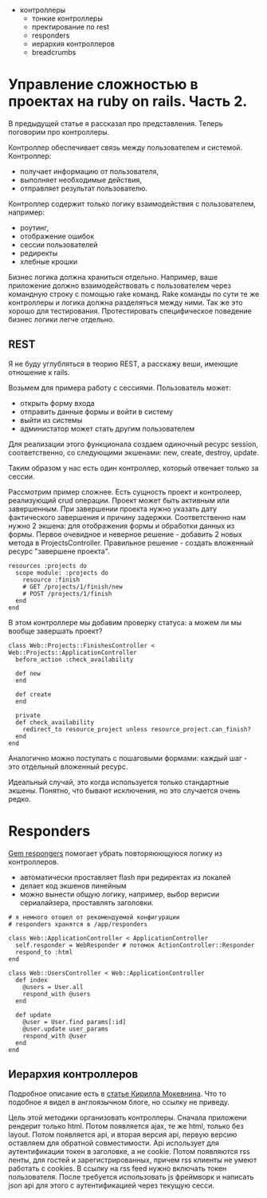 * контроллеры
  * тонкие контроллеры
  * пректирование по rest
  * responders
  * иерархия контроллеров
  * breadcrumbs
  
# Управление сложностью в проектах на ruby on rails. Часть 2.

В предыдущей статье я рассказал про представления. Теперь поговорим про контроллеры.

Контроллер обеспечивает связь между пользователем и системой. 
Контроллер:
* получает информацию от пользователя, 
* выполняет необходимые действия, 
* отправляет результат пользователю.

Контроллер содержит только логику взаимодействия с пользователем, например:
* роутинг,
* отображение ошибок
* сессии пользователей
* редиректы
* хлебные крошки

Бизнес логика должна храниться отдельно. 
Например, ваше приложение должно взаимодействовать с пользователем через командную строку с помощью rake команд.
Rake команды по сути те же контроллеры и логика должна разделяться между ними. Так же это хорошо для тестирования. Протестировать специфическое поведение бизнес логики легче отдельно.

## REST

Я не буду углубляться в теорию REST, а расскажу веши, имеющие отношение к rails.

Возьмем для примера работу с сессиями. Пользователь может: 
* открыть форму входа
* отправить данные формы и войти в систему
* выйти из системы
* администатор может стать другим пользователем

Для реализации этого функционала создаем одиночный ресурс session, соответственно, со следующими экшенами: new, create, destroy, update.

Таким образом у нас есть один контроллер, который отвечает только за сессии.

Рассмотрим пример сложнее. Есть сущность проект и контролеер, реализующий crud операции. 
Проект может быть активным или завершенным. При завершении проекта нужно указать дату фактического завершения и причину задержки. Соответственно нам нужно 2 экшена: для отображения формы и обработки данных из формы. Первое очевидное и неверное решение - добавить 2 новых метода в ProjectsController. Правильное решение - создать вложенный ресурс "завершене проекта". 

```
resources :projects do
  scope module: :projects do
    resource :finish
    # GET /projects/1/finish/new
    # POST /projects/1/finish
  end
end
```

В этом контроллере мы добавим проверку статуса: а можем ли мы вообще завершать проект?

```
class Web::Projects::FinishesController < Web::Projects::ApplicationController
  before_action :check_availability

  def new
  end

  def create
  end

  private
  def check_availability
    redirect_to resource_project unless resource_project.can_finish?
  end
end
```

Аналогично можно поступать с пошаговыми формами: каждый шаг - это отдельный вложенный ресурс.

Идеальный случай, это когда используется только стандартные экшены. Понятно, что бывают исключения, но это случается очень редко.

# Responders

[Gem respongers](https://github.com/plataformatec/responders) помогает убрать повторяюющуюся логику из контроллеров.

* автоматически проставляет flash при редиректах из локалей
* делает код экшенов линейным
* можно вынести общую логику, например, выбор верисии сериалайзера, проставлять заголовки.

```
# я немного отошел от рекомендуемой конфигурации
# responders хранятся в /app/responders

class Web::ApplicationController < ApplicationController
  self.responder = WebResponder # потомок ActionController::Responder
  respond_to :html
end

class Web::UsersController < Web::ApplicationController
  def index
    @users = User.all
    respond_with @users
  end

  def update
    @user = User.find params[:id]
    @user.update user_params
    respond_with @user
  end
end 
```

## Иерархия контроллеров

Подробное описание есть в [статье Кирилла Мокевнина](http://habrahabr.ru/post/136461/). 
Что то подобное я видел в англоязычном блоге, но ссылку не приведу.

Цель этой методики организовать контроллеры. 
Сначала приложени рендерит только html. Потом появляется ajax, те же html, только без layout.
Потом появляется api, и вторая версия api, первую версию оставляем для обратной совместимости. Api использует для аутентификации токен в заголовке, а не cookie.
Потом появляются rss ленты, для гостей и зарегистрированных, причем rss клиенты не умеют работать с cookies. В ссылку на rss feed нужно включать токен пользователя.
После требуется использовать js фреймворк и написать json api для этого с аутентификацией через текущую сесси.




